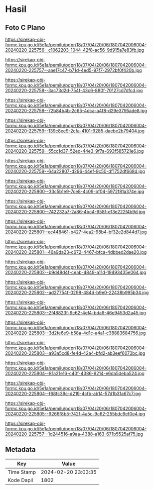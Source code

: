 # Hasil

## Foto C Plano

https://sirekap-obj-formc.kpu.go.id/5e1a/pemilu/pdpr/18/07/04/20/06/1807042006004-20240220-225756--c1062203-1044-42f8-ac56-9d915a7e83fb.jpg

https://sirekap-obj-formc.kpu.go.id/5e1a/pemilu/pdpr/18/07/04/20/06/1807042006004-20240220-225757--aae17c47-b71d-4ed5-97f7-2972bf0f420b.jpg

https://sirekap-obj-formc.kpu.go.id/5e1a/pemilu/pdpr/18/07/04/20/06/1807042006004-20240220-225758--3ac73d2d-754f-43c6-880f-70127cd7dfcd.jpg

https://sirekap-obj-formc.kpu.go.id/5e1a/pemilu/pdpr/18/07/04/20/06/1807042006004-20240220-225758--72b84b4b-2c65-4dca-a4f8-d29e3795ade8.jpg

https://sirekap-obj-formc.kpu.go.id/5e1a/pemilu/pdpr/18/07/04/20/06/1807042006004-20240220-225759--139c8ee9-2cfa-4101-9285-daebe2b79404.jpg

https://sirekap-obj-formc.kpu.go.id/5e1a/pemilu/pdpr/18/07/04/20/06/1807042006004-20240220-225759--55cc1d37-52ed-44e3-9f7a-693f585721e6.jpg

https://sirekap-obj-formc.kpu.go.id/5e1a/pemilu/pdpr/18/07/04/20/06/1807042006004-20240220-225759--64a22807-d296-44ef-9c50-df1752df668d.jpg

https://sirekap-obj-formc.kpu.go.id/5e1a/pemilu/pdpr/18/07/04/20/06/1807042006004-20240220-225800--33c5b1e9-7ce8-4c09-bf04-5972f81a374e.jpg

https://sirekap-obj-formc.kpu.go.id/5e1a/pemilu/pdpr/18/07/04/20/06/1807042006004-20240220-225800--742232a7-2a86-4bc4-958f-e13e222f4b9d.jpg

https://sirekap-obj-formc.kpu.go.id/5e1a/pemilu/pdpr/18/07/04/20/06/1807042006004-20240220-225801--ec448461-b427-4ea2-98b4-bf32e2d844d7.jpg

https://sirekap-obj-formc.kpu.go.id/5e1a/pemilu/pdpr/18/07/04/20/06/1807042006004-20240220-225801--46a9da23-c672-4467-bfca-4dbbed2dae20.jpg

https://sirekap-obj-formc.kpu.go.id/5e1a/pemilu/pdpr/18/07/04/20/06/1807042006004-20240220-225802--b9d48d4f-ceab-4849-a11d-19493435e064.jpg

https://sirekap-obj-formc.kpu.go.id/5e1a/pemilu/pdpr/18/07/04/20/06/1807042006004-20240220-225802--ad27754f-0298-484d-b9e0-22438b995b34.jpg

https://sirekap-obj-formc.kpu.go.id/5e1a/pemilu/pdpr/18/07/04/20/06/1807042006004-20240220-225803--2f48823f-9c62-4ef4-bda6-46e9453d2a45.jpg

https://sirekap-obj-formc.kpu.go.id/5e1a/pemilu/pdpr/18/07/04/20/06/1807042006004-20240220-225803--3d2fe6e9-b58a-4d1c-a4a1-c38883684756.jpg

https://sirekap-obj-formc.kpu.go.id/5e1a/pemilu/pdpr/18/07/04/20/06/1807042006004-20240220-225803--a93a5cd8-fe4d-42a4-bfd2-ab3eef6073bc.jpg

https://sirekap-obj-formc.kpu.go.id/5e1a/pemilu/pdpr/18/07/04/20/06/1807042006004-20240220-225804--81a21e16-c40f-4386-9214-e6da5deba524.jpg

https://sirekap-obj-formc.kpu.go.id/5e1a/pemilu/pdpr/18/07/04/20/06/1807042006004-20240220-225804--f68fc39c-d219-4cfb-ab14-57d1b31a67c7.jpg

https://sirekap-obj-formc.kpu.go.id/5e1a/pemilu/pdpr/18/07/04/20/06/1807042006004-20240220-225805--9266f8b5-742f-4a5c-9c62-255bdc9ef0e4.jpg

https://sirekap-obj-formc.kpu.go.id/5e1a/pemilu/pdpr/18/07/04/20/06/1807042006004-20240220-225757--1d244516-a9aa-4388-a163-671b5525af75.jpg


## Metadata

| Key        | Value               |
| ---------- | ------------------- |
| Time Stamp | 2024-02-20 23:03:35 |
| Kode Dapil | 1802                |



